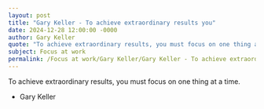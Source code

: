 ```yaml
---
layout: post
title: "Gary Keller - To achieve extraordinary results you"
date: 2024-12-28 12:00:00 -0000
author: Gary Keller
quote: "To achieve extraordinary results, you must focus on one thing at a time."
subject: Focus at work
permalink: /Focus at work/Gary Keller/Gary Keller - To achieve extraordinary results you
---
```


To achieve extraordinary results, you must focus on one thing at a time.

- Gary Keller
